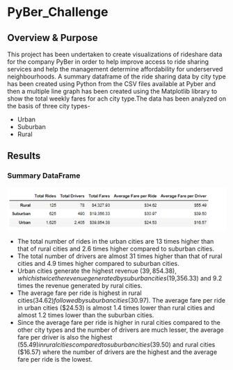 # PyBer_Challenge

## Overview & Purpose
This project has been undertaken to create visualizations of rideshare data for the company PyBer in order to help improve access to ride sharing services and help the management determine affordability for underserved neighbourhoods. A summary dataframe of the ride sharing data by city type has been created using Python from the CSV files available at Pyber and then a multiple line graph has been created using the Matplotlib library to show the total weekly fares for ach city type.The data has been analyzed on the basis of three city types-
- Urban
- Suburban
- Rural

## Results

### Summary DataFrame

![](images/pyber_summary.png)

- The total number of rides in the urban cities are 13 times higher than that of rural cities and 2.6 times higher compared to suburban cities.
- The total number of drivers are almost 31 times higher than that of rural cities and 4.9 times higher compared to suburban cities.
- Urban cities generate the highest revenue ($39,854.38), which is twice the revenue generated by suburban cities ($19,356.33) and 9.2 times the revenue generated by rural cities.
- The average fare per ride is highest in rural cities($34.62) followed by suburban cities ($30.97). The average fare per ride in urban cities ($24.53) is almost 1.4 times lower than rural cities and almost 1.2 times lower than the suburban cities.
- Since the average fare per ride is higher in rural cities compared to the other city types and the number of drivers are much lesser, the average fare per driver is also the highest ($55.49) in rural cities compared to suburban cities ($39.50) and rural cities ($16.57) where the number of drivers are the highest and the average fare per ride is the lowest.
